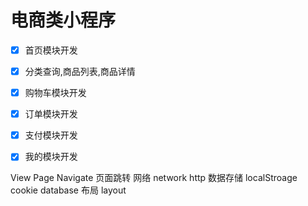 # 电商类小程序
- [x] 首页模块开发
- [x] 分类查询,商品列表,商品详情
- [x] 购物车模块开发
- [x] 订单模块开发
- [x] 支付模块开发
- [x] 我的模块开发


View
Page
Navigate 页面跳转
网络 network http
数据存储 localStroage cookie database
布局 layout 